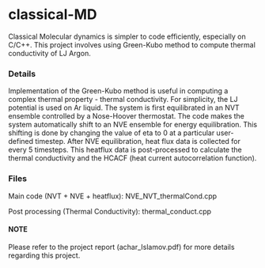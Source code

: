 # classical-MD
Classical Molecular dynamics is simpler to code efficiently, especially on C/C++. This project involves using Green-Kubo method to compute thermal conductivity of LJ Argon.

### Details
Implementation of the Green-Kubo method is useful in computing a complex thermal property - thermal conductivity. For simplicity, the LJ potential is used on Ar liquid. The system is first equilibrated in an NVT ensemble controlled by a Nose-Hoover thermostat. The code makes the system automatically shift to an NVE ensemble for energy equilibration. This shifting is done by changing the value of eta to 0 at a particular user-defined timestep. After NVE equilibration, heat flux data is collected for every 5 timesteps. This heatflux data is post-processed to calculate the thermal conductivity and the HCACF (heat current autocorrelation function).

### Files
Main code (NVT + NVE + heatflux): NVE_NVT_thermalCond.cpp

Post processing (Thermal Conductivity): thermal_conduct.cpp

#### NOTE
Please refer to the project report (achar_Islamov.pdf) for more details regarding this project. 

